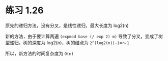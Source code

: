 # 练习 1.26

原先的递归方法，没有分叉，是线性递归，最大长度为 log2(n)

新的方法，由于要计算两遍 `(expmod base (/ exp 2) m)` 导致了分叉，变成了树型递归。树的深度为 log2(n)，树的结点为 `2^(log2(n))-1`=`n-1`

所以，新方法的时间复杂度为 `O(n)`
